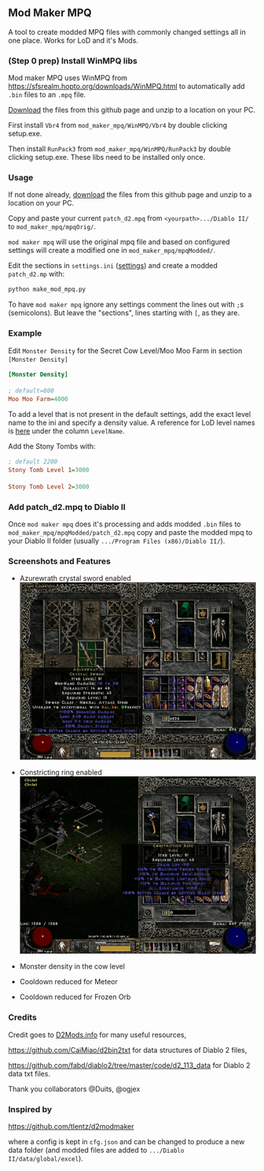 ## Mod Maker MPQ
A tool to create modded MPQ files with commonly changed settings all in one place.
Works for LoD and it's Mods.

### (Step 0 prep) Install WinMPQ libs 
Mod maker MPQ uses WinMPQ from https://sfsrealm.hopto.org/downloads/WinMPQ.html to automatically add `.bin` files to an `.mpq` file.

[Download](https://github.com/pairofdocs/mod_maker_mpq/archive/refs/heads/master.zip) the files from this github page and unzip to a location on your PC.

First install `Vbr4` from `mod_maker_mpq/WinMPQ/Vbr4` by double clicking setup.exe.

Then install `RunPack3` from `mod_maker_mpq/WinMPQ/RunPack3` by double clicking setup.exe.
These libs need to be installed only once.


### Usage
If not done already, [download](https://github.com/pairofdocs/mod_maker_mpq/archive/refs/heads/master.zip) the files from this github page and unzip to a location on your PC.

Copy and paste your current `patch_d2.mpq` from `<yourpath>.../Diablo II/` to `mod_maker_mpq/mpqOrig/`.

`mod maker mpq` will use the original mpq file and based on configured settings will create a modified one in `mod_maker_mpq/mpqModded/`.

Edit the sections in `settings.ini` ([settings](https://github.com/pairofdocs/mod_maker_mpq/blob/master/settings.ini)) and create a modded `patch_d2.mp` with:
```cmd
python make_mod_mpq.py
```

To have `mod maker mpq` ignore any settings comment the lines out with `;`s (semicolons).
But leave the "sections", lines starting with `[`, as they are.


### Example
Edit `Monster Density` for the Secret Cow Level/Moo Moo Farm in section `[Monster Density]`

```ini
[Monster Density]

; default=800
Moo Moo Farm=4000
```

To add a level that is not present in the default settings, add the exact level name to the ini and specify a density value.
A reference for LoD level names is [here](https://github.com/fabd/diablo2/blob/master/code/d2_113_data/Levels.txt) under the column `LevelName`.

Add the Stony Tombs with:

```ini
; default 2200
Stony Tomb Level 1=3000

Stony Tomb Level 2=3000
```


### Add patch_d2.mpq to Diablo II
Once `mod maker mpq` does it's processing and adds modded `.bin` files to `mod_maker_mpq/mpqModded/patch_d2.mpq` copy and paste the modded mpq to your Diablo II folder (usually `.../Program Files (x86)/Diablo II/`).


### Screenshots and Features
- Azurewrath crystal sword enabled
![Azurewrath crystal sword enabled](./img/azurewrath_csword.jpg)

- Constricting ring enabled
![Constricting ring enabled](./img/constricting_ring.jpg)

- Monster density in the cow level

- Cooldown reduced for Meteor

- Cooldown reduced for Frozen Orb


### Credits
Credit goes to [D2Mods.info](https://d2mods.info/home.php) for many useful resources,

https://github.com/CaiMiao/d2bin2txt for data structures of Diablo 2 files,

https://github.com/fabd/diablo2/tree/master/code/d2_113_data for Diablo 2 data txt files.

Thank you collaborators @Duits, @ogjex


### Inspired by
https://github.com/tlentz/d2modmaker

where a config is kept in `cfg.json` and can be changed to produce a new data folder (and modded files are added to `.../Diablo II/data/global/excel`).
